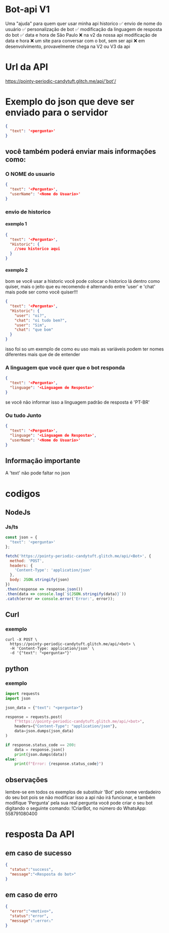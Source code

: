# Bot-api V1
Uma "ajuda" para quem quer usar minha api
historico ✅️
envio de nome do usuário ✅️
personalização de bot ✅️
modificação da linguagem de resposta do bot ✅️
data e hora de São Paulo ❌️ na v2 da nossa api
modificação de data e hora ❌️
um site para conversar com o bot, sem ser api ❌️ em desenvolvimento, provavelmente chega na V2 ou V3 da api

# Url da API
https://pointy-periodic-candytuft.glitch.me/api/'bot'/

# Exemplo do json que deve ser enviado para o servidor
```json
{ 
  "text": '<pergunta>'
}
```
## você também poderá enviar mais informações como:

### O NOME do usuario
```json
{ 
  "text": '<Pergunta>',
  "userName": '<Nome do Usuario>'
}
```
### envio de historico
#### exemplo 1
```json
{ 
  "text": '<Pergunta>',
  "Historic": {
    //seu historico aqui
  }
}
```
#### exemplo 2
bom se você usar a historic você pode colocar o historico lá dentro como quiser, mais o jeito que eu recomendo é alternando entre 'user' e 'chat' mais pode ser como você quiser!!!
```json
{ 
  "text": '<Pergunta>',
  "Historic": {
    "user": "oi?",
    "chat": "oi tudo bem?",
    "user": "Sim",
    "chat": "que bom"
  }
}
```
isso foi so um exemplo de como eu uso mais as variáveis podem ter nomes diferentes
 mais que de de entender
### A linguagem que você quer que o bot responda
```json
{ 
  "text": '<Pergunta>',
  "linguage": '<Linguagem de Resposta>'
}
```
se você não informar isso a linguagem padrão de resposta é 'PT-BR'


### Ou tudo Junto
```json
{ 
  "text": '<Pergunta>',
  "linguage": '<Linguagem de Resposta>',
  "userName": '<Nome do Usuario>'
}
```
## Informação importante
A 'text' não pode faltar no json

# codigos
## NodeJs

### Js/ts
``` js
const json = { 
  "text": '<pergunta>'
};

fetch('https://pointy-periodic-candytuft.glitch.me/api/<Bot>', {
  method: 'POST',
  headers: {
    'Content-Type': 'application/json'
  },
  body: JSON.stringify(json)
})
.then(response => response.json())
.then(data => console.log(`${JSON.stringify(data)}`))
.catch(error => console.error('Error:', error));

```

## Curl
### exemplo
``` curl
curl -X POST \
  https://pointy-periodic-candytuft.glitch.me/api/<bot> \
  -H 'Content-Type: application/json' \
  -d '{"text": "<pergunta>"}'
```

## python
### exemplo
``` py
import requests
import json

json_data = {"text": "<pergunta>"}

response = requests.post(
    f"https://pointy-periodic-candytuft.glitch.me/api/<bot>",
    headers={"Content-Type": "application/json"},
    data=json.dumps(json_data)
)

if response.status_code == 200:
    data = response.json()
    print(json.dumps(data))
else:
    print(f"Error: {response.status_code}")
```
## observações
lembre-se em todos os exemplos de substituir 'Bot' pelo nome verdadeiro do seu bot
pois se não modificar isso a api não irá funcionar, e também modifique 'Pergunta' pela sua real pergunta
você pode criar o seu bot digitando o seguinte comando: !CriarBot, no número do WhatsApp: 558791080400

# resposta Da API
## em caso de sucesso
``` json
{
  "status":"success",
  "message":"<Resposta do bot>"
}
```

## em caso de erro
``` json
{
  "error":"<motivo>",
  "status":"error",
  "message":"⚠️error⚠️"
}
```


